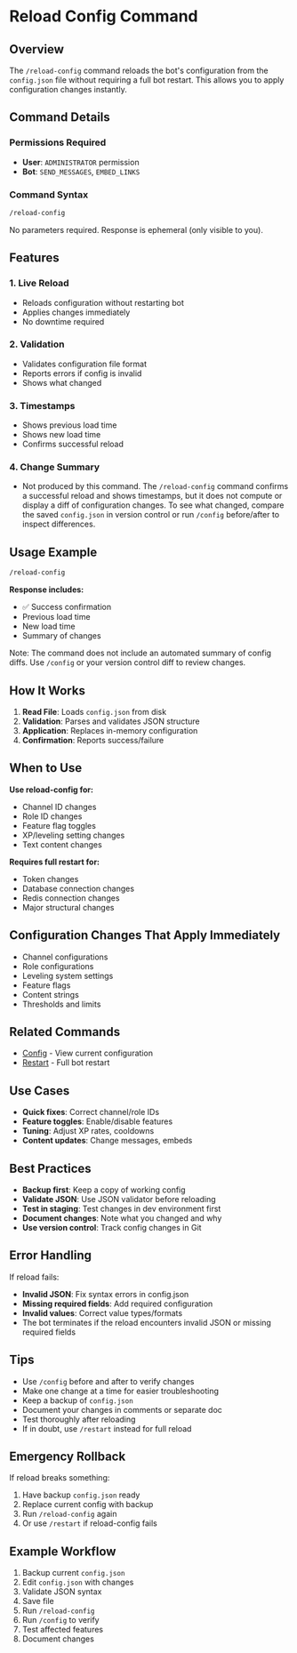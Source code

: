 # Reload Config Command

## Overview

The `/reload-config` command reloads the bot's configuration from the `config.json` file without requiring a full bot restart. This allows you to apply configuration changes instantly.

## Command Details

### Permissions Required

- **User**: `ADMINISTRATOR` permission
- **Bot**: `SEND_MESSAGES`, `EMBED_LINKS`

### Command Syntax

```bash
/reload-config
```

No parameters required. Response is ephemeral (only visible to you).

## Features

### 1. **Live Reload**

- Reloads configuration without restarting bot
- Applies changes immediately
- No downtime required

### 2. **Validation**

- Validates configuration file format
- Reports errors if config is invalid
- Shows what changed

### 3. **Timestamps**

- Shows previous load time
- Shows new load time
- Confirms successful reload

### 4. **Change Summary**

- Not produced by this command. The `/reload-config` command confirms a successful reload and shows timestamps, but it does not compute or display a diff of configuration changes. To see what changed, compare the saved `config.json` in version control or run `/config` before/after to inspect differences.

## Usage Example

```bash
/reload-config
```

**Response includes:**

- ✅ Success confirmation
- Previous load time
- New load time
- Summary of changes

Note: The command does not include an automated summary of config diffs. Use `/config` or your version control diff to review changes.

## How It Works

1. **Read File**: Loads `config.json` from disk
2. **Validation**: Parses and validates JSON structure
3. **Application**: Replaces in-memory configuration
4. **Confirmation**: Reports success/failure

## When to Use

**Use reload-config for:**

- Channel ID changes
- Role ID changes
- Feature flag toggles
- XP/leveling setting changes
- Text content changes

**Requires full restart for:**

- Token changes
- Database connection changes
- Redis connection changes
- Major structural changes

## Configuration Changes That Apply Immediately

- Channel configurations
- Role configurations
- Leveling system settings
- Feature flags
- Content strings
- Thresholds and limits

## Related Commands

- [Config](config.md) - View current configuration
- [Restart](restart.md) - Full bot restart

## Use Cases

- **Quick fixes**: Correct channel/role IDs
- **Feature toggles**: Enable/disable features
- **Tuning**: Adjust XP rates, cooldowns
- **Content updates**: Change messages, embeds

## Best Practices

- **Backup first**: Keep a copy of working config
- **Validate JSON**: Use JSON validator before reloading
- **Test in staging**: Test changes in dev environment first
- **Document changes**: Note what you changed and why
- **Use version control**: Track config changes in Git

## Error Handling

If reload fails:

- **Invalid JSON**: Fix syntax errors in config.json
- **Missing required fields**: Add required configuration
- **Invalid values**: Correct value types/formats
- The bot terminates if the reload encounters invalid JSON or missing required fields

## Tips

- Use `/config` before and after to verify changes
- Make one change at a time for easier troubleshooting
- Keep a backup of `config.json`
- Document your changes in comments or separate doc
- Test thoroughly after reloading
- If in doubt, use `/restart` instead for full reload

## Emergency Rollback

If reload breaks something:

1. Have backup `config.json` ready
2. Replace current config with backup
3. Run `/reload-config` again
4. Or use `/restart` if reload-config fails

## Example Workflow

1. Backup current `config.json`
2. Edit `config.json` with changes
3. Validate JSON syntax
4. Save file
5. Run `/reload-config`
6. Run `/config` to verify
7. Test affected features
8. Document changes
